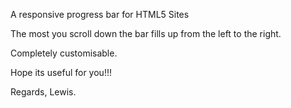 A responsive progress bar for HTML5 Sites

The most you scroll down the bar fills up from the left to the right.

Completely customisable.

Hope its useful for you!!!

Regards, Lewis.
